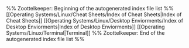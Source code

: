 %% Zoottelkeeper: Beginning of the autogenerated index file list  %%
 [[Operating Systems/Linux/Cheat Sheets/Index of Cheat Sheets|Index of Cheat Sheets]]
 [[Operating Systems/Linux/Desktop Enviorments/Index of Desktop Enviorments|Index of Desktop Enviorments]]
 [[Operating Systems/Linux/Terminal|Terminal]]
%% Zoottelkeeper: End of the autogenerated index file list  %%
